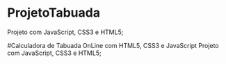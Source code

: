 # ProjetoTabuada
Projeto com JavaScript, CSS3 e HTML5;

#Calculadora de Tabuada OnLine com HTML5, CSS3 e JavaScript
Projeto com JavaScript, CSS3 e HTML5;
